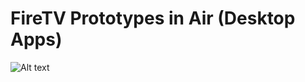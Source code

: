 # FireTV Prototypes in Air (Desktop Apps)

![Alt text](/screenShots/fireTVAir.jpg?raw=true 'NBC Fire TV')
<br/>
